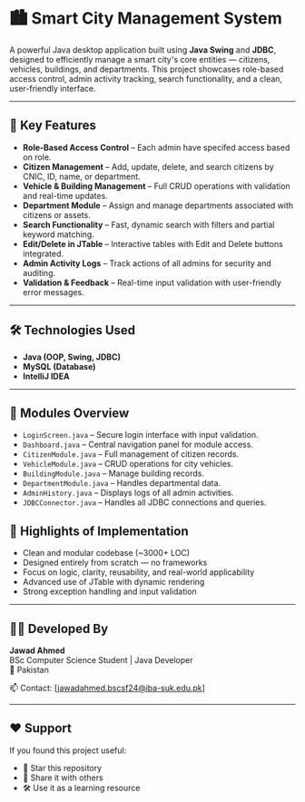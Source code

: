 
# 🏙️ Smart City Management System

A powerful Java desktop application built using **Java Swing** and **JDBC**, designed to efficiently manage a smart city's core entities — citizens, vehicles, buildings, and departments. This project showcases role-based access control, admin activity tracking, search functionality, and a clean, user-friendly interface.

---

## 🔑 Key Features

- **Role-Based Access Control** – Each admin have specifed access based on role.
- **Citizen Management** – Add, update, delete, and search citizens by CNIC, ID, name, or department.
- **Vehicle & Building Management** – Full CRUD operations with validation and real-time updates.
- **Department Module** – Assign and manage departments associated with citizens or assets.
- **Search Functionality** – Fast, dynamic search with filters and partial keyword matching.
- **Edit/Delete in JTable** – Interactive tables with Edit and Delete buttons integrated.
- **Admin Activity Logs** – Track actions of all admins for security and auditing.
- **Validation & Feedback** – Real-time input validation with user-friendly error messages.

---

## 🛠️ Technologies Used

- **Java (OOP, Swing, JDBC)**
- **MySQL (Database)**
- **IntelliJ IDEA**

---

## 📁 Modules Overview

- `LoginScreen.java` – Secure login interface with input validation.
- `Dashboard.java` – Central navigation panel for module access.
- `CitizenModule.java` – Full management of citizen records.
- `VehicleModule.java` – CRUD operations for city vehicles.
- `BuildingModule.java` – Manage building records.
- `DepartmentModule.java` – Handles departmental data.
- `AdminHistory.java` – Displays logs of all admin activities.
- `JDBCConnector.java` – Handles all JDBC connections and queries.


## 🚀 Highlights of Implementation

- Clean and modular codebase (~3000+ LOC)
- Designed entirely from scratch — no frameworks
- Focus on logic, clarity, reusability, and real-world applicability
- Advanced use of JTable with dynamic rendering
- Strong exception handling and input validation

---

## 👨‍💻 Developed By

**Jawad Ahmed**  
BSc Computer Science Student | Java Developer  
📍 Pakistan

📫 Contact: [jawadahmed.bscsf24@iba-suk.edu.pk]

---

## ❤️ Support

If you found this project useful:

- 🌟 Star this repository
- 📢 Share it with others
- 🛠️ Use it as a learning resource

